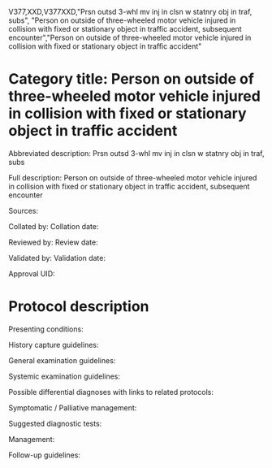 V377,XXD,V377XXD,"Prsn outsd 3-whl mv inj in clsn w statnry obj in traf, subs", "Person on outside of three-wheeled motor vehicle injured in collision with fixed or stationary object in traffic accident, subsequent encounter","Person on outside of three-wheeled motor vehicle injured in collision with fixed or stationary object in traffic accident"
# Category title: Person on outside of three-wheeled motor vehicle injured in collision with fixed or stationary object in traffic accident

Abbreviated description: Prsn outsd 3-whl mv inj in clsn w statnry obj in traf, subs

Full description: Person on outside of three-wheeled motor vehicle injured in collision with fixed or stationary object in traffic accident, subsequent encounter

Sources:

Collated by:
Collation date:

Reviewed by:
Review date:

Validated by:
Validation date:

Approval UID:

# Protocol description

Presenting conditions:

History capture guidelines:

General examination guidelines:

Systemic examination guidelines:

Possible differential diagnoses with links to related protocols:

Symptomatic / Palliative management:

Suggested diagnostic tests:

Management:

Follow-up guidelines:

